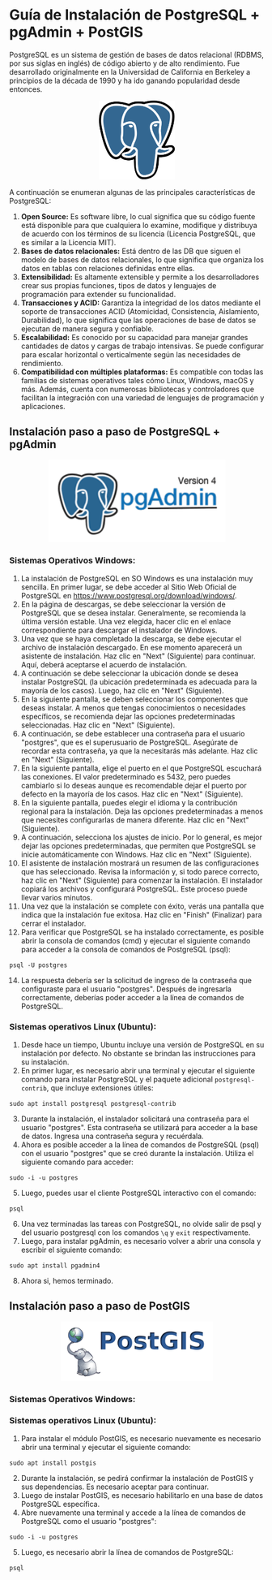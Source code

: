 # Guía de Instalación de PostgreSQL + pgAdmin + PostGIS

PostgreSQL es un sistema de gestión de bases de datos relacional (RDBMS, por sus siglas en inglés) de código abierto y de alto rendimiento. Fue desarrollado originalmente en la Universidad de California en Berkeley a principios de la década de 1990 y ha ido ganando popularidad desde entonces.

<p align="center">
<img src="./imgs/postgresql-logo.png" width="150px" />
</p>

A continuación se enumeran algunas de las principales características de PostgreSQL:
1. __Open Source:__ Es software libre, lo cual significa que su código fuente está disponible para que cualquiera lo examine, modifique y distribuya de acuerdo con los términos de su licencia (Licencia PostgreSQL, que es similar a la Licencia MIT).
2. __Bases de datos relacionales:__ Está dentro de las DB que siguen el modelo de bases de datos relacionales, lo que significa que organiza los datos en tablas con relaciones definidas entre ellas.
3. __Extensibilidad:__ Es altamente extensible y permite a los desarrolladores crear sus propias funciones, tipos de datos y lenguajes de programación para extender su funcionalidad.
4. __Transacciones y ACID:__ Garantiza la integridad de los datos mediante el soporte de transacciones ACID (Atomicidad, Consistencia, Aislamiento, Durabilidad), lo que significa que las operaciones de base de datos se ejecutan de manera segura y confiable.
5. __Escalabilidad:__ Es conocido por su capacidad para manejar grandes cantidades de datos y cargas de trabajo intensivas. Se puede configurar para escalar horizontal o verticalmente según las necesidades de rendimiento.
6. __Compatibilidad con múltiples plataformas:__ Es compatible con todas las familias de sistemas operativos tales cómo Linux, Windows, macOS y más. Además, cuenta con numerosas bibliotecas y controladores que facilitan la integración con una variedad de lenguajes de programación y aplicaciones.

## Instalación paso a paso de PostgreSQL + pgAdmin

<p align="center">
<img src="./imgs/pgadmin-logo.png" width="350px" />
</p>


### Sistemas Operativos Windows:
1. La instalación de PostgreSQL en SO Windows es una instalación muy sencilla. En primer lugar, se debe acceder al Sitio Web Oficial de PostgreSQL en https://www.postgresql.org/download/windows/.
2. En la página de descargas, se debe seleccionar la versión de PostgreSQL que se desea instalar. Generalmente, se recomienda la última versión estable. Una vez elegida, hacer clic en el enlace correspondiente para descargar el instalador de Windows.
3. Una vez que se haya completado la descarga, se debe ejecutar el archivo de instalación descargado. En ese momento aparecerá un asistente de instalación. Haz clic en "Next" (Siguiente) para continuar. Aquí, deberá aceptarse el acuerdo de instalación.
4. A continuación se debe seleccionar la ubicación donde se desea instalar PostgreSQL (la ubicación predeterminada es adecuada para la mayoría de los casos). Luego, haz clic en "Next" (Siguiente).
5. En la siguiente pantalla, se deben seleccionar los componentes que deseas instalar. A menos que tengas conocimientos o necesidades específicos, se recomienda dejar las opciones predeterminadas seleccionadas. Haz clic en "Next" (Siguiente).
6. A continuación, se debe establecer una contraseña para el usuario "postgres", que es el superusuario de PostgreSQL. Asegúrate de recordar esta contraseña, ya que la necesitarás más adelante. Haz clic en "Next" (Siguiente).
7. En la siguiente pantalla, elige el puerto en el que PostgreSQL escuchará las conexiones. El valor predeterminado es 5432, pero puedes cambiarlo si lo deseas aunque es recomendable dejar el puerto por defecto en la mayoría de los casos. Haz clic en "Next" (Siguiente).
8. En la siguiente pantalla, puedes elegir el idioma y la contribución regional para la instalación. Deja las opciones predeterminadas a menos que necesites configurarlas de manera diferente. Haz clic en "Next" (Siguiente).
9. A continuación, selecciona los ajustes de inicio. Por lo general, es mejor dejar las opciones predeterminadas, que permiten que PostgreSQL se inicie automáticamente con Windows. Haz clic en "Next" (Siguiente).
10. El asistente de instalación mostrará un resumen de las configuraciones que has seleccionado. Revisa la información y, si todo parece correcto, haz clic en "Next" (Siguiente) para comenzar la instalación. El instalador copiará los archivos y configurará PostgreSQL. Este proceso puede llevar varios minutos.
11. Una vez que la instalación se complete con éxito, verás una pantalla que indica que la instalación fue exitosa. Haz clic en "Finish" (Finalizar) para cerrar el instalador.
12. Para verificar que PostgreSQL se ha instalado correctamente, es posible abrir la consola de comandos (cmd) y ejecutar el siguiente comando para acceder a la consola de comandos de PostgreSQL (psql):
```
psql -U postgres
```
14. La respuesta debería ser la solicitud de ingreso de la contraseña que configuraste para el usuario "postgres". Después de ingresarla correctamente, deberías poder acceder a la línea de comandos de PostgreSQL.

### Sistemas operativos Linux (Ubuntu):
1. Desde hace un tiempo, Ubuntu incluye una versión de PostgreSQL en su instalación por defecto. No obstante se brindan las instrucciones para su instalación.
2. En primer lugar, es necesario abrir una terminal y ejecutar el siguiente comando para instalar PostgreSQL y el paquete adicional `postgresql-contrib`, que incluye extensiones útiles:
```
sudo apt install postgresql postgresql-contrib
```
3. Durante la instalación, el instalador solicitará una contraseña para el usuario "postgres". Esta contraseña se utilizará para acceder a la base de datos. Ingresa una contraseña segura y recuérdala.
4. Ahora es posible acceder a la línea de comandos de PostgreSQL (psql) con el usuario "postgres" que se creó durante la instalación. Utiliza el siguiente comando para acceder:
```
sudo -i -u postgres
```
5. Luego, puedes usar el cliente PostgreSQL interactivo con el comando:
```
psql
```
6. Una vez terminadas las tareas con PostgreSQL, no olvide salir de psql y del usuario postgresql con los comandos `\q` y `exit` respectivamente.
7. Luego, para instalar pgAdmin, es necesario volver a abrir una consola y escribir el siguiente comando:
```
sudo apt install pgadmin4
```
8. Ahora si, hemos terminado.

## Instalación paso a paso de PostGIS

<p align="center">
<img src="./imgs/postgis-logo.png" width="300px" />
</p>


### Sistemas Operativos Windows:

### Sistemas operativos Linux (Ubuntu):
1. Para instalar el módulo PostGIS, es necesario nuevamente es necesario abrir una terminal y ejecutar el siguiente comando:
```
sudo apt install postgis
```
2. Durante la instalación, se pedirá confirmar la instalación de PostGIS y sus dependencias. Es necesario aceptar para continuar.
3. Luego de instalar PostGIS, es necesario habilitarlo en una base de datos PostgreSQL específica.
4. Abre nuevamente una terminal y accede a la línea de comandos de PostgreSQL como el usuario "postgres":
```
sudo -i -u postgres
```
5. Luego, es necesario abrir la línea de comandos de PostgreSQL:
```
psql
```


